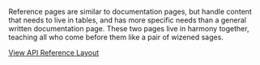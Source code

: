 Reference pages are similar to documentation pages, but handle content that needs to live in tables, and has more specific needs than a general written documentation page. These two pages live in harmony together, teaching all who come before them like a pair of wizened sages.

[View API Reference Layout](./api-reference/)

